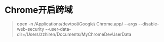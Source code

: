 # Chrome开启跨域
>open -n /Applications/devtool/Google\ Chrome.app/ --args --disable-web-security --user-data-dir=/Users/zzhiren/Documents/MyChromeDevUserData